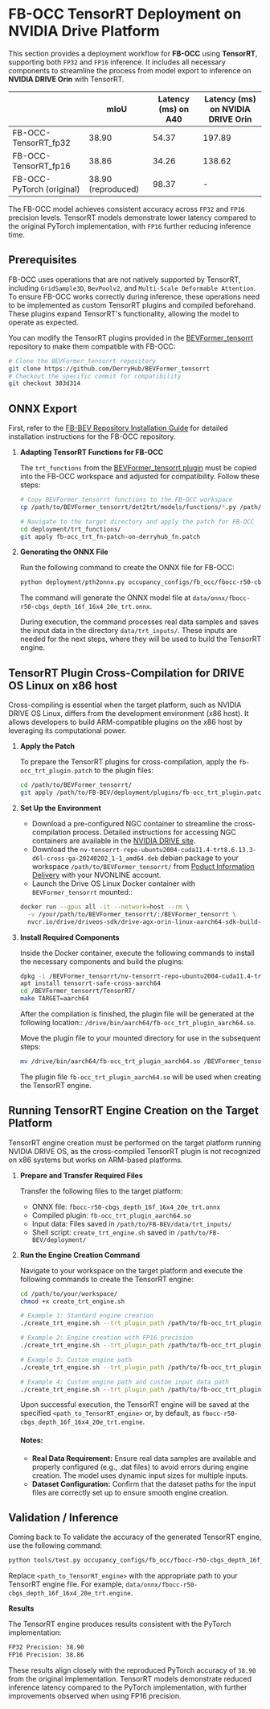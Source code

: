 # FB-OCC TensorRT Deployment on NVIDIA Drive Platform


This section provides a deployment workflow for **FB-OCC** using **TensorRT**, supporting both `FP32` and `FP16` inference. It includes all necessary components to streamline the process from model export to inference on **NVIDIA DRIVE Orin** with TensorRT.

<div align="center">

|                           | mIoU              | Latency (ms) on A40  |  Latency (ms) on NVIDIA DRIVE Orin   |
|---------------------------|-------------------|----------------------|--------------------------------------|
| FB-OCC-TensorRT_fp32      | 38.90             | 54.37                | 197.89                               |
| FB-OCC-TensorRT_fp16      | 38.86             | 34.26                | 138.62                               |
| FB-OCC-PyTorch (original) | 38.90 (reproduced)| 98.37                | -                                    |

</div>


The FB-OCC model achieves consistent accuracy across `FP32` and `FP16` precision levels. 
TensorRT models demonstrate lower latency compared to the original PyTorch implementation, with `FP16` further reducing inference time. 



## Prerequisites

   FB-OCC uses operations that are not natively supported by TensorRT, including `GridSample3D`, `BevPoolv2`, and `Multi-Scale Deformable Attention`. To ensure FB-OCC works correctly during inference, these operations need to be implemented as custom TensorRT plugins and compiled beforehand. These plugins expand TensorRT's functionality, allowing the model to operate as expected.
   
   You can modify the TensorRT plugins provided in the [BEVFormer_tensorrt](https://github.com/DerryHub/BEVFormer_tensorrt) repository to make them compatible with FB-OCC:
   ```bash
   # Clone the BEVFormer_tensorrt repository
   git clone https://github.com/DerryHub/BEVFormer_tensorrt
   # Checkout the specific commit for compatibility
   git checkout 303d314
   ```

## ONNX Export  
   First, refer to the [FB-BEV Repository Installation Guide](docs/install.md) for detailed installation instructions for the FB-OCC repository.

1. **Adapting TensorRT Functions for FB-OCC**
   
   The `trt_functions` from the [BEVFormer_tensorrt plugin](https://github.com/DerryHub/BEVFormer_tensorrt/tree/303d3140c14016047c07f9db73312af364f0dd7c/det2trt/models/functions) must be copied into the FB-OCC workspace and adjusted for compatibility. Follow these steps:

   ```bash
   # Copy BEVFormer_tensorrt functions to the FB-OCC workspace
   cp /path/to/BEVFormer_tensorrt/det2trt/models/functions/*.py /path/to/FB-BEV/deployment/trt_functions/

   # Navigate to the target directory and apply the patch for FB-OCC
   cd deployment/trt_functions/
   git apply fb-occ_trt_fn-patch-on-derryhub_fn.patch
   ```

2. **Generating the ONNX File**

   Run the following command to create the ONNX file for FB-OCC:
   ```bash
   python deployment/pth2onnx.py occupancy_configs/fb_occ/fbocc-r50-cbgs_depth_16f_16x4_20e_trt.py
   ```

   The command will generate the ONNX model file at `data/onnx/fbocc-r50-cbgs_depth_16f_16x4_20e_trt.onnx`.

   During execution, the command processes real data samples and saves the input data in the directory `data/trt_inputs/`. 
   These inputs are needed for the next steps, where they will be used to build the TensorRT engine.


## TensorRT Plugin Cross-Compilation for DRIVE OS Linux on x86 host

   Cross-compiling is essential when the target platform, such as NVIDIA DRIVE OS Linux, differs from the development environment (x86 host). It allows developers to build ARM-compatible plugins on the x86 host by leveraging its computational power. 

1. **Apply the Patch**

   To prepare the TensorRT plugins for cross-compilation, apply the `fb-occ_trt_plugin.patch` to the plugin files:

   ```bash
   cd /path/to/BEVFormer_tensorrt/
   git apply /path/to/FB-BEV/deployment/plugins/fb-occ_trt_plugin.patch
   ```   

2. **Set Up the Environment**

   - Download a pre-configured NGC container to streamline the cross-compilation process. Detailed instructions for accessing NGC containers are available in the [NVIDIA DRIVE site](https://developer.nvidia.com/drive/downloads).    
   - Download the `nv-tensorrt-repo-ubuntu2004-cuda11.4-trt8.6.13.3-d6l-cross-ga-20240202_1-1_amd64.deb` debian package to your workspace `/path/to/BEVFormer_tensorrt/` from [Poduct Information Delivery](https://apps.nvidia.com/PID/ContentGroup/Detail/1948?FromLocation=CL) with your NVONLINE account. 
   - Launch the Drive OS Linux Docker container with `BEVFormer_tensorrt` mounted::
   ```bash
   docker run --gpus all -it --network=host --rm \
     -v /your/path/to/BEVFormer_tensorrt/:/BEVFormer_tensorrt \
     nvcr.io/drive/driveos-sdk/drive-agx-orin-linux-aarch64-sdk-build-x86:6.0.10.0-0009
   ```
3. **Install Required Components**

   Inside the Docker container, execute the following commands to install the necessary components and build the plugins:   
   ```bash
   dpkg -i /BEVFormer_tensorrt/nv-tensorrt-repo-ubuntu2004-cuda11.4-trt8.6.13.3-d6l-cross-ga-20240202_1-1_amd64.deb
   apt install tensorrt-safe-cross-aarch64
   cd /BEVFormer_tensorrt/TensorRT/
   make TARGET=aarch64
   ```

   After the compilation is finished, the plugin file will be generated at the following location:: `/drive/bin/aarch64/fb-occ_trt_plugin_aarch64.so`.

   Move the plugin file to your mounted directory for use in the subsequent steps:
   ```bash
   mv /drive/bin/aarch64/fb-occ_trt_plugin_aarch64.so /BEVFormer_tensorrt/
   ```

   The plugin file `fb-occ_trt_plugin_aarch64.so` will be used when creating the TensorRT engine.

   
## Running TensorRT Engine Creation on the Target Platform

TensorRT engine creation must be performed on the target platform running NVIDIA DRIVE OS, as the cross-compiled TensorRT plugin is not recognized on x86 systems but works on ARM-based platforms.

1. **Prepare and Transfer Required Files**

   Transfer the following files to the target platform:

   - ONNX file: `fbocc-r50-cbgs_depth_16f_16x4_20e_trt.onnx`
   - Compiled plugin: `fb-occ_trt_plugin_aarch64.so`
   - Input data: Files saved in `/path/to/FB-BEV/data/trt_inputs/`
   - Shell script: `create_trt_engine.sh` saved in `/path/to/FB-BEV/deployment/`
   

2. **Run the Engine Creation Command** 
   
   Navigate to your workspace on the target platform and execute the following commands to create the TensorRT engine:

   ```bash
   cd /path/to/your/workspace/
   chmod +x create_trt_engine.sh

   # Example 1: Standard engine creation
   ./create_trt_engine.sh --trt_plugin_path /path/to/fb-occ_trt_plugin_aarch64.so

   # Example 2: Engine creation with FP16 precision
   ./create_trt_engine.sh --trt_plugin_path /path/to/fb-occ_trt_plugin_aarch64.so --fp16

   # Example 3: Custom engine path
   ./create_trt_engine.sh --trt_plugin_path /path/to/fb-occ_trt_plugin_aarch64.so --trt_engine_path /path/to/custom_engine_path

   # Example 4: Custom engine path and custom input data path
   ./create_trt_engine.sh --trt_plugin_path /path/to/fb-occ_trt_plugin_aarch64.so --trt_engine_path /path/to/custom_engine_path --data_dir /path/to/trt_inputs 
   ```

   Upon successful execution, the TensorRT engine will be saved at the specified `<path_to_TensorRT_engine>` or, by default, as `fbocc-r50-cbgs_depth_16f_16x4_20e_trt.engine`.

   #### **Notes:**

   - **Real Data Requirement:** Ensure real data samples are available and properly configured (e.g., .dat files) to avoid errors during engine creation. The model uses dynamic input sizes for multiple inputs.
   - **Dataset Configuration:** Confirm that the dataset paths for the input files are correctly set up to ensure smooth engine creation.

## Validation / Inference 

   Coming back to 
   To validate the accuracy of the generated TensorRT engine, use the following command:

   ```bash
   python tools/test.py occupancy_configs/fb_occ/fbocc-r50-cbgs_depth_16f_16x4_20e_trt.py ckpts/fbocc-r50-cbgs_depth_16f_16x4_20e.pth --trt_engine <path_to_TensorRT_engine>
   ```
   
   Replace `<path_to_TensorRT_engine>` with the appropriate path to your TensorRT engine file. For example, `data/onnx/fbocc-r50-cbgs_depth_16f_16x4_20e_trt.engine`. 

   **Results**

   The TensorRT engine produces results consistent with the PyTorch implementation:
   ```bash
   FP32 Precision: 38.90
   FP16 Precision: 38.86
   ```
   These results align closely with the reproduced PyTorch accuracy of `38.90` from the original implementation.
   TensorRT models demonstrate reduced inference latency compared to the PyTorch implementation, with further improvements observed when using FP16 precision.

